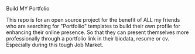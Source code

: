 Build MY Portfolio

This repo is for an open source project for the benefit of ALL my friends who are searching for "Portfoliio" templates to build their own profile for enhancing their online presence. So that they can present themselves more professionally through a portfolio link in their biodata, resume or cv. Especially during this tough Job Market.
